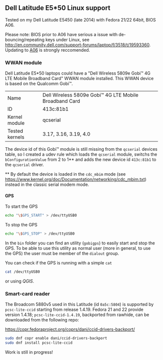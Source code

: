 ## Dell Latitude E5*50 Linux support

Tested on my Dell Latitude E5450 (late 2014) with Fedora 21/22 64bit, BIOS A06.

Please note: BIOS prior to A06 have serious a issue with de-bouncing/repeating keys under Linux, see http://en.community.dell.com/support-forums/laptop/f/3518/t/19593360. Updating to [A06](http://www.dell.com/support/home/us/en/19/Drivers/DriversDetails?driverId=4V70R&fileId=3450250697&osCode=W764&productCode=latitude-e5450-laptop&languageCode=EN&categoryId=BI) is strongly reccomended.

### WWAN module

Dell Latitude E5*50 laptops could have a "Dell Wireless 5809e Gobi™ 4G LTE Mobile Broadband Card" WWAN module installed. This WWAN device is based on the Qualcomm Gobi™.

|   |   |
|---|---|
| Name | Dell Wireless 5809e Gobi™ 4G LTE Mobile Broadband Card |
| ID | 413c:81b1 |
| Kernel module | qcserial |
| Tested kernels  | 3.17, 3.16, 3.19, 4.0 |

The device id of this Gobi™ module is still missing from the ```qcserial``` devices table, so I created a udev rule which loads the ```qcserial``` module, switchs the ```bConfigurationValue``` from 2 to 1** and adds the new device id ```413c:81b1``` to the ```qcserial``` driver.

** By default the device is loaded in the ```cdc_mbim``` mode (see https://www.kernel.org/doc/Documentation/networking/cdc_mbim.txt) instead in the classic serial modem mode.

#### GPS ####

To start the GPS

```bash
echo "\$GPS_START" > /dev/ttyUSB0
```

To stop the GPS

```bash
echo "\$GPS_STOP" > /dev/ttyUSB0
```

In the ```bin``` folder you can find an utility (```gobigps```) to easily start and stop the GPS. To be able to use this utility as normal user (more in general, to use the GPS) the user must be member of the ```dialout``` group.

You can check if the GPS is running with a simple ```cat```

```bash
cat /dev/ttyUSB0
```

or using _QGIS_.

### Smart-card reader

The Broadcom 5880v5 used in this Latitude (id `0a5c:5804`) is supported by `pcsc-lite-ccid` starting from release 1.4.19. Fedora 21 and 22 provide version 1.4.18; `pcsc-lite-ccid-1.4.19`, backported from rawhide, can be downloaded from the following repo:

https://copr.fedoraproject.org/coprs/dani/ccid-drivers-backport/

```bash
sudo dnf copr enable dani/ccid-drivers-backport
sudo dnf install pcsc-lite-ccid
```

Work is still in progress!
